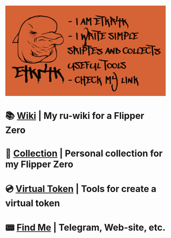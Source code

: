 ![readme-pic](/readme-pic.JPG)
# 📚 [Wiki](https://flipper.chillpad.club) | My ru-wiki for a Flipper Zero
# 🐬 [Collection](https://github.com/etkr4k/flipper-collection) | Personal collection for my Flipper Zero
# 💿 [Virtual Token](https://github.com/etkr4k/virtual-token) | Tools for create a virtual token
# 📟 [Find Me](https://chillpad.club/) | Telegram, Web-site, etc.

<!---
etkr4k/etkr4k is a ✨ special ✨ repository because its `README.md` (this file) appears on your GitHub profile.
You can click the Preview link to take a look at your changes.
--->
